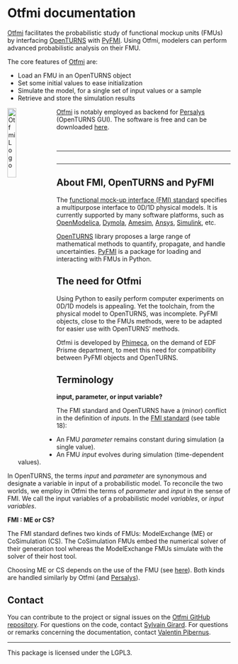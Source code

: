# Otfmi documentation

[Otfmi](https://github.com/openturns/otfmi) facilitates the probabilistic study of functional mockup units (FMUs) by interfacing [OpenTURNS](http://openturns.github.io/openturns/master/contents.html) with [PyFMI](https://pypi.org/project/PyFMI/). Using Otfmi, modelers can perform advanced probabilistic analysis on their FMU.

The core features of [Otfmi](https://github.com/openturns/otfmi) are:

* Load an FMU in an OpenTURNS object
* Set some initial values to ease initialization
* Simulate the model, for a single set of input values or a sample
* Retrieve and store the simulation results

<img src="_static/logo_persalys.png" alt="Otfmi Logo" style="width: 20%; float: left; margin-right: 10px;" />

[Otfmi](https://github.com/openturns/otfmi) is notably employed as backend for [Persalys](https://persalys.fr/?la=en) (OpenTURNS GUI).
The software is free and can be downloaded [here](https://persalys.fr/obtenir.php?la=en).

<br/>

---

```{tableofcontents}
```

---

## About FMI, OpenTURNS and PyFMI

The [functional mock-up interface (FMI) standard](https://fmi-standard.org/) specifies a multipurpose interface to 0D/1D physical models. It is currently supported by many software platforms, such as [OpenModelica](https://openmodelica.org/), [Dymola](https://www.3ds.com/fr/produits-et-services/catia/produits/dymola/), [Amesim](https://www.plm.automation.siemens.com/global/fr/products/simcenter/simcenter-amesim.html), [Ansys](https://www.ansys.com/), [Simulink](https://fr.mathworks.com/products/simulink.html), etc.

[OpenTURNS](http://openturns.github.io/openturns/master/contents.html) library proposes a large range of mathematical methods to quantify, propagate, and handle uncertainties. [PyFMI](https://pypi.org/project/PyFMI/) is a package for loading and interacting with FMUs in Python.

## The need for Otfmi

Using Python to easily perform computer experiments on 0D/1D models is appealing. Yet the toolchain, from the physical model to OpenTURNS, was incomplete. PyFMI objects, close to the FMUs methods, were to be adapted for easier use with OpenTURNS’ methods.

Otfmi is developed by [Phimeca](http://www.phimeca.com), on the demand of EDF Prisme department, to meet this need for compatibility between PyFMI objects and OpenTURNS.

## Terminology

**input, parameter, or input variable?**

The FMI standard and OpenTURNS have a (minor) conflict in the definition of *inputs*. In the [FMI standard](https://fmi-standard.org/docs/3.0.1/#ModelVariables) (see table 18):

* An FMU *parameter* remains constant during simulation (a single value).
* An FMU *input* evolves during simulation (time-dependent values).

In OpenTURNS, the terms *input* and *parameter* are synonymous and designate a variable in input of a probabilistic model. To reconcile the two worlds, we employ in Otfmi the terms of *parameter* and *input* in the sense of FMI. We call the input variables of a probabilistic model *variables*, or *input variables*.

**FMI : ME or CS?**

The FMI standard defines two kinds of FMUs: ModelExchange (ME) or CoSimulation (CS). The CoSimulation FMUs embed the numerical solver of their generation tool whereas the ModelExchange FMUs simulate with the solver of their host tool.

Choosing ME or CS depends on the use of the FMU (see [here](https://www.modelon.com/fmi-functional-mock-up-unit-types/)). Both kinds are handled similarly by Otfmi (and [Persalys](https://persalys.fr/?la=en)).

## Contact

You can contribute to the project or signal issues on the [Otfmi GitHub repository](https://github.com/openturns/otfmi). For questions on the code, contact [Sylvain Girard](https://github.com/SG-phimeca). For questions or remarks concerning the documentation, contact [Valentin Pibernus](https://github.com/vPibernus).

---

This package is licensed under the LGPL3.
